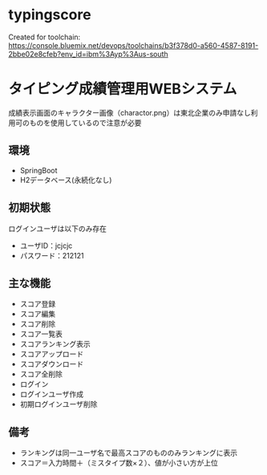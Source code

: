 # typingscore
Created for toolchain: https://console.bluemix.net/devops/toolchains/b3f378d0-a560-4587-8191-2bbe02e8cfeb?env_id=ibm%3Ayp%3Aus-south

# タイピング成績管理用WEBシステム
成績表示画面のキャラクター画像（charactor.png）は東北企業のみ申請なし利用可のものを使用しているので注意が必要

## 環境
* SpringBoot
* H2データベース(永続化なし)

## 初期状態
ログインユーザは以下のみ存在
* ユーザID：jcjcjc
* パスワード：212121

## 主な機能
* スコア登録
* スコア編集
* スコア削除
* スコア一覧表
* スコアランキング表示
* スコアアップロード
* スコアダウンロード
* スコア全削除
* ログイン
* ログインユーザ作成
* 初期ログインユーザ削除

## 備考
* ランキングは同一ユーザ名で最高スコアのもののみランキングに表示
* スコア＝入力時間＋（ミスタイプ数×２）、値が小さい方が上位
